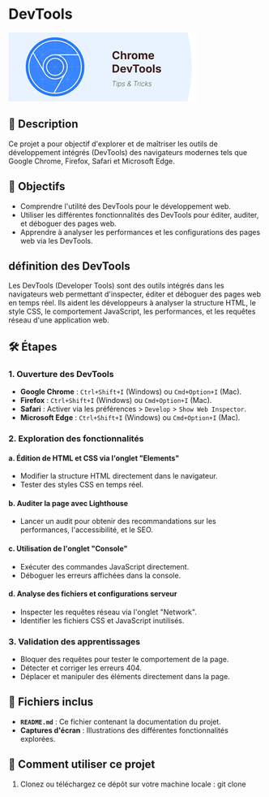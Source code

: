 # DevTools

![Logo DevTools](./img/devtools.png) 


## 📖 Description  
Ce projet a pour objectif d'explorer et de maîtriser les outils de développement intégrés (DevTools) des navigateurs modernes tels que Google Chrome, Firefox, Safari et Microsoft Edge.

## 🎯 Objectifs  
- Comprendre l'utilité des DevTools pour le développement web.  
- Utiliser les différentes fonctionnalités des DevTools pour éditer, auditer, et déboguer des pages web.  
- Apprendre à analyser les performances et les configurations des pages web via les DevTools.

## définition des DevTools
Les DevTools (Developer Tools) sont des outils intégrés dans les navigateurs web permettant d'inspecter, éditer et déboguer des pages web en temps réel. Ils aident les développeurs à analyser la structure HTML, le style CSS, le comportement JavaScript, les performances, et les requêtes réseau d'une application web.

## 🛠️ Étapes  
### 1. Ouverture des DevTools  
- **Google Chrome** : `Ctrl+Shift+I` (Windows) ou `Cmd+Option+I` (Mac).  
- **Firefox** : `Ctrl+Shift+I` (Windows) ou `Cmd+Option+I` (Mac).  
- **Safari** : Activer via les préférences > `Develop` > `Show Web Inspector`.  
- **Microsoft Edge** : `Ctrl+Shift+I` (Windows) ou `Cmd+Option+I` (Mac).  

### 2. Exploration des fonctionnalités  
#### a. **Édition de HTML et CSS via l'onglet "Elements"**  
- Modifier la structure HTML directement dans le navigateur.  
- Tester des styles CSS en temps réel.  

#### b. **Auditer la page avec Lighthouse**  
- Lancer un audit pour obtenir des recommandations sur les performances, l'accessibilité, et le SEO.  

#### c. **Utilisation de l'onglet "Console"**  
- Exécuter des commandes JavaScript directement.  
- Déboguer les erreurs affichées dans la console.  

#### d. **Analyse des fichiers et configurations serveur**  
- Inspecter les requêtes réseau via l'onglet "Network".  
- Identifier les fichiers CSS et JavaScript inutilisés.  

### 3. Validation des apprentissages  
- Bloquer des requêtes pour tester le comportement de la page.  
- Détecter et corriger les erreurs 404.  
- Déplacer et manipuler des éléments directement dans la page.  

## 📂 Fichiers inclus  
- **`README.md`** : Ce fichier contenant la documentation du projet.  
- **Captures d'écran** : Illustrations des différentes fonctionnalités explorées.  

## 🚀 Comment utiliser ce projet  
1. Clonez ou téléchargez ce dépôt sur votre machine locale :
   git clone 